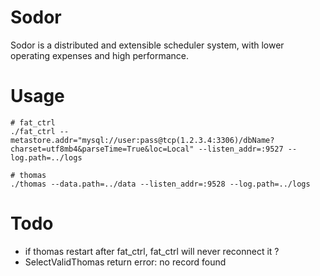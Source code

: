 # Sodor
Sodor is a distributed and extensible scheduler system, with lower operating expenses and high performance.

# Usage
```shell
# fat_ctrl
./fat_ctrl --metastore.addr="mysql://user:pass@tcp(1.2.3.4:3306)/dbName?charset=utf8mb4&parseTime=True&loc=Local" --listen_addr=:9527 --log.path=../logs

# thomas
./thomas --data.path=../data --listen_addr=:9528 --log.path=../logs
```

# Todo
* if thomas restart after fat_ctrl, fat_ctrl will never reconnect it ?
* SelectValidThomas return error: no record found